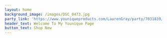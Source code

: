 ```yaml
---
layout: home
background_image: /images/DSC_0473.jpg
party_link: 'https://www.youniqueproducts.com/LaurenGray/party/7031839/view'
header_text: Welcome To My Younique Page
button_text: Shop Now
---
```

